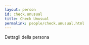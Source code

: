 ```yaml
---
layout: person
id: check.unusual
title: Check Unusual
permalink: people/check.unusual.html
---
```


Dettagli della persona